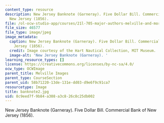 ```yaml
---
content_type: resource
description: New Jersey Banknote (Garneray). Five Dollar Bill. Commercial Bank of
  New Jersey (1856).
file: /ol-ocw-studio-app/courses/21l-705-major-authors-melville-and-morrison-fall-2003/8c9eed7f9b84a308a3c826c8c25db002_banknote2.jpg
file_size: 46577
file_type: image/jpeg
image_metadata:
  caption: New Jersey Banknote (Garneray). Five Dollar Bill. Commercial Bank of New
    Jersey (1856).
  credit: Image courtesy of the Hart Nautical Collection, MIT Museum.
  image-alt: 'New Jersey Banknote (Garneray). '
learning_resource_types: []
license: https://creativecommons.org/licenses/by-nc-sa/4.0/
ocw_type: OCWImage
parent_title: Melville Images
parent_type: CourseSection
parent_uid: 58b71220-13de-131e-dd03-d9e6f9c91ca7
resourcetype: Image
title: banknote2.jpg
uid: 8c9eed7f-9b84-a308-a3c8-26c8c25db002
---
```

New Jersey Banknote (Garneray). Five Dollar Bill. Commercial Bank of New Jersey (1856).